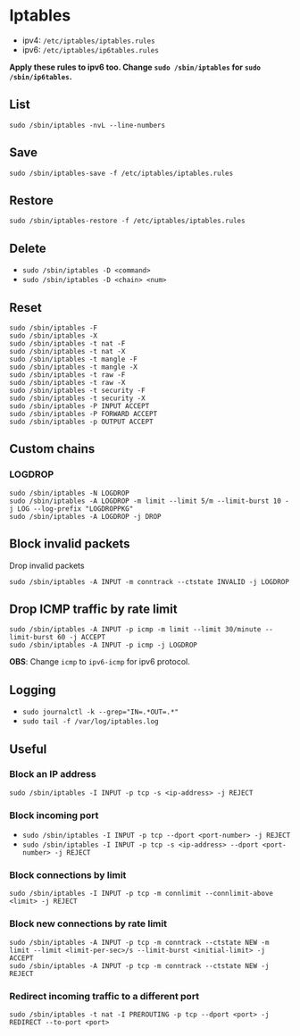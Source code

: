 # Iptables

- ipv4: `/etc/iptables/iptables.rules`
- ipv6: `/etc/iptables/ip6tables.rules`

**Apply these rules to ipv6 too. Change `sudo /sbin/iptables` for `sudo /sbin/ip6tables`.**

## List

`sudo /sbin/iptables -nvL --line-numbers`

## Save

`sudo /sbin/iptables-save -f /etc/iptables/iptables.rules`

## Restore 

`sudo /sbin/iptables-restore -f /etc/iptables/iptables.rules`

## Delete

- `sudo /sbin/iptables -D <command>`
- `sudo /sbin/iptables -D <chain> <num>`

## Reset

```
sudo /sbin/iptables -F
sudo /sbin/iptables -X
sudo /sbin/iptables -t nat -F
sudo /sbin/iptables -t nat -X
sudo /sbin/iptables -t mangle -F
sudo /sbin/iptables -t mangle -X
sudo /sbin/iptables -t raw -F
sudo /sbin/iptables -t raw -X
sudo /sbin/iptables -t security -F
sudo /sbin/iptables -t security -X
sudo /sbin/iptables -P INPUT ACCEPT
sudo /sbin/iptables -P FORWARD ACCEPT
sudo /sbin/iptables -p OUTPUT ACCEPT
```

## Custom chains

### LOGDROP

```
sudo /sbin/iptables -N LOGDROP
sudo /sbin/iptables -A LOGDROP -m limit --limit 5/m --limit-burst 10 -j LOG --log-prefix "LOGDROPPKG"
sudo /sbin/iptables -A LOGDROP -j DROP
```

## Block invalid packets

Drop invalid packets

`sudo /sbin/iptables -A INPUT -m conntrack --ctstate INVALID -j LOGDROP`

## Drop ICMP traffic by rate limit

```
sudo /sbin/iptables -A INPUT -p icmp -m limit --limit 30/minute --limit-burst 60 -j ACCEPT
sudo /sbin/iptables -A INPUT -p icmp -j LOGDROP
```

**OBS**: Change `icmp` to `ipv6-icmp` for ipv6 protocol.

## Logging

- `sudo journalctl -k --grep="IN=.*OUT=.*"`
- `sudo tail -f /var/log/iptables.log`

## Useful

### Block an IP address

`sudo /sbin/iptables -I INPUT -p tcp -s <ip-address> -j REJECT`

### Block incoming port

- `sudo /sbin/iptables -I INPUT -p tcp --dport <port-number> -j REJECT`
- `sudo /sbin/iptables -I INPUT -p tcp -s <ip-address> --dport <port-number> -j REJECT`

### Block connections by limit

`sudo /sbin/iptables -I INPUT -p tcp -m connlimit --connlimit-above <limit> -j REJECT`

### Block new connections by rate limit

```
sudo /sbin/iptables -A INPUT -p tcp -m conntrack --ctstate NEW -m limit --limit <limit-per-sec>/s --limit-burst <initial-limit> -j ACCEPT 
sudo /sbin/iptables -A INPUT -p tcp -m conntrack --ctstate NEW -j REJECT
```

### Redirect incoming traffic to a different port

`sudo /sbin/iptables -t nat -I PREROUTING -p tcp --dport <port> -j REDIRECT --to-port <port>`
